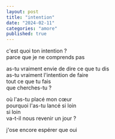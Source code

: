 ```yaml
---
layout: post
title: "intention"
date: "2024-02-11"
categories: "amore"
published: true
---
```


c'est quoi ton intention ?  
parce que je ne comprends pas  

as-tu vraiment envie de dire ce que tu dis  
as-tu vraiment l'intention de faire  
tout ce que tu fais  
que cherches-tu ?  

où l'as-tu placé mon cœur  
pourquoi l'as-tu lancé si loin  
si loin  
va-t-il nous revenir un jour ?

j'ose encore espérer que oui  
